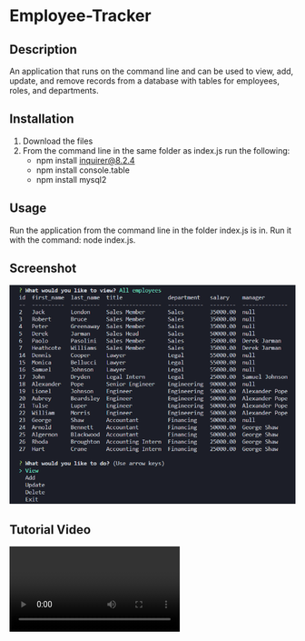 # Employee-Tracker

## Description

An application that runs on the command line and can be used to view, add, update, and remove records from a database with tables for employees, roles, and departments.

## Installation

1. Download the files
2. From the command line in the same folder as index.js run the following:
   - npm install inquirer@8.2.4
   - npm install console.table
   - npm install mysql2

## Usage

Run the application from the command line in the folder index.js is in. Run it with the command: node index.js.

## Screenshot

![Screenshot](./assets/imgs/employee-tracker-screenshot.png)

## Tutorial Video

<video src='https://drive.google.com/file/d/1UHxnBHyM0zXbP1kBqn0iUxExHKfNPvD5/view' width=300/>

[![Tutorial Video](./assets/imgs/employee-tracker-screenshot.png)](https://drive.google.com/file/d/1UHxnBHyM0zXbP1kBqn0iUxExHKfNPvD5/view)

## Built With

- JavaScript
- SQL
- NodeJS
- Inquirer
- mysql2
- console.table

## Questions

If you have any questions, please contact at [GitHub/JonathanGibbings](https://github.com/JonathanGibbings/).

